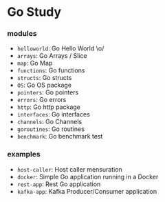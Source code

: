 # Go Study

### modules

- `helloworld`: Go Hello World \o/
- `arrays`: Go Arrays / Slice
- `map`: Go Map
- `functions`: Go functions
- `structs`: Go structs
- `OS`: Go OS package
- `pointers`: Go pointers
- `errors`: Go errors
- `http`: Go http package
- `interfaces`: Go interfaces
- `channels`: Go Channels
- `goroutines`: Go routines
- `benchmark`: Go benchmark test


### examples
- `host-caller`: Host caller mensuration
- `docker`: Simple Go application running in a Docker 
- `rest-app`: Rest Go application
- `kafka-app`: Kafka Producer/Consumer application
